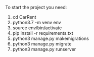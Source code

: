To start the project you need:

1. cd CarRent
2. python3.7 -m venv env
3. source env/bin/activate
4. pip install -r requirements.txt
5. python3 manage.py makemigrations
6. python3 manage.py migrate
7. python3 manage.py runserver